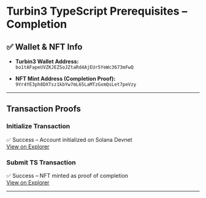 # Turbin3 TypeScript Prerequisites – Completion  

## ✅ Wallet & NFT Info  
- **Turbin3 Wallet Address:**  
  `bo1tAFapeUVZKJEZSoJZtaRd4AjEUr5YeWc3673mFwQ`  

- **NFT Mint Address (Completion Proof):**  
  `9Yr4YE3ph8DXTsz1kbYw7mL65LaMTzGxmQsLet7peVzy`  

---

##  Transaction Proofs  

### Initialize Transaction  
✅ Success – Account initialized on Solana Devnet  
[View on Explorer](https://explorer.solana.com/tx/4MBWhqbjkkVrSggtZ67w6qcPQSAydBKDwsS4syLQchVAw5tpMLAikHGwp3ZbCG17ww2fkkKfRRiZyENMw3sYSPFi?cluster=devnet)  

### Submit TS Transaction  
✅ Success – NFT minted as proof of completion  
[View on Explorer](https://explorer.solana.com/tx/2C4S8gNpqYvkxGXrvDNChRRxewW6v2gHV5MoLBK9SRbea7cbVThkx4REi1HX4bvstUp6TTojWjX4UJSKYgy75z8h?cluster=devnet)  

---